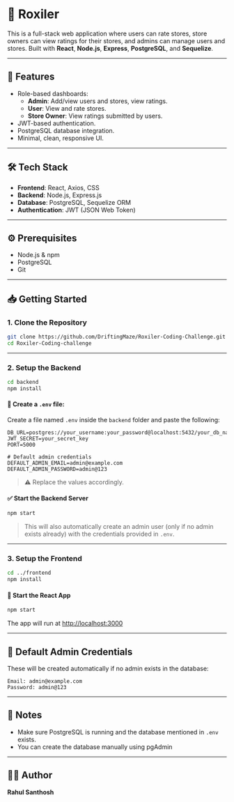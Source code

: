 # 🏪 Roxiler

This is a full-stack web application where users can rate stores, store owners can view ratings for their stores, and admins can manage users and stores. Built with **React**, **Node.js**, **Express**, **PostgreSQL**, and **Sequelize**.

---

## 🚀 Features

- Role-based dashboards:
  - **Admin**: Add/view users and stores, view ratings.
  - **User**: View and rate stores.
  - **Store Owner**: View ratings submitted by users.
- JWT-based authentication.
- PostgreSQL database integration.
- Minimal, clean, responsive UI.

---

## 🛠 Tech Stack

- **Frontend**: React, Axios, CSS
- **Backend**: Node.js, Express.js
- **Database**: PostgreSQL, Sequelize ORM
- **Authentication**: JWT (JSON Web Token)

---

## ⚙️ Prerequisites

- Node.js & npm
- PostgreSQL
- Git

---

## 📥 Getting Started

### 1. Clone the Repository

```bash
git clone https://github.com/DriftingMaze/Roxiler-Coding-Challenge.git
cd Roxiler-Coding-challenge
```

---

### 2. Setup the Backend

```bash
cd backend
npm install
```

#### 📄 Create a `.env` file:

Create a file named `.env` inside the `backend` folder and paste the following:

```env
DB_URL=postgres://your_username:your_password@localhost:5432/your_db_name
JWT_SECRET=your_secret_key
PORT=5000

# Default admin credentials
DEFAULT_ADMIN_EMAIL=admin@example.com
DEFAULT_ADMIN_PASSWORD=admin@123
```

> ⚠️ Replace the values accordingly.

#### ✅ Start the Backend Server

```bash
npm start
```

> This will also automatically create an admin user (only if no admin exists already) with the credentials provided in `.env`.

---

### 3. Setup the Frontend

```bash
cd ../frontend
npm install
```

#### 🚀 Start the React App

```bash
npm start
```

The app will run at [http://localhost:3000](http://localhost:3000)

---

## 👤 Default Admin Credentials

These will be created automatically if no admin exists in the database:

```
Email: admin@example.com
Password: admin@123
```

---

## 📝 Notes

- Make sure PostgreSQL is running and the database mentioned in `.env` exists.
- You can create the database manually using pgAdmin 

---

## 🧑‍💻 Author

**Rahul Santhosh**
